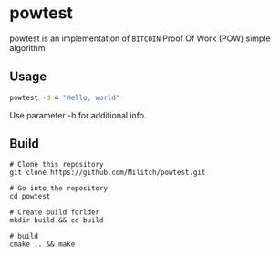 # powtest

powtest is an implementation of `BITCOIN` Proof Of Work (POW) simple algorithm

## Usage

```bash
powtest -d 4 "Hello, world"
```

Use parameter -h for additional info.

## Build

```
# Clone this repository
git clone https://github.com/Militch/powtest.git

# Go into the repository
cd powtest

# Create build forlder
mkdir build && cd build

# build
cmake .. && make
```